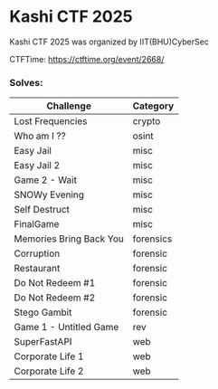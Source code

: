 # Kashi CTF 2025

Kashi CTF 2025 was organized by IIT(BHU)CyberSec 

CTFTime: https://ctftime.org/event/2668/

### Solves:
| Challenge               | Category  |
| ----------------------- | --------- |
| Lost Frequencies        | crypto    |
| Who am I ??             | osint     |
| Easy Jail               | misc      |
| Easy Jail 2             | misc      |
| Game 2 - Wait           | misc      |
| SNOWy Evening           | misc      |
| Self Destruct           | misc      |
| FinalGame               | misc      |
| Memories Bring Back You | forensics |
| Corruption              | forensic  |
| Restaurant              | forensic  |
| Do Not Redeem #1        | forensic  |
| Do Not Redeem #2        | forensic  |
| Stego Gambit            | forensic  |
| Game 1 - Untitled Game  | rev       |
| SuperFastAPI            | web       |
| Corporate Life 1        | web       |
| Corporate Life 2        | web       |
